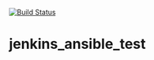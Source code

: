 [![Build Status](http://guihon.cm:8080/buildStatus/icon?job=learn1)](http://guihon.cm:8080/job/learn1/)

# jenkins_ansible_test
